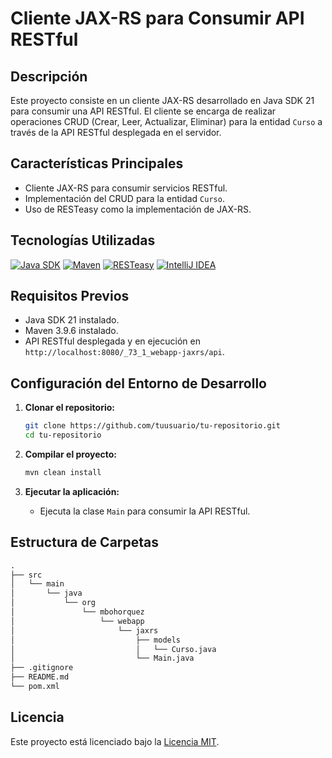 # Cliente JAX-RS para Consumir API RESTful

## Descripción

Este proyecto consiste en un cliente JAX-RS desarrollado en Java SDK 21 para consumir una API RESTful. El cliente se encarga de realizar operaciones CRUD (Crear, Leer, Actualizar, Eliminar) para la entidad `Curso` a través de la API RESTful desplegada en el servidor.

## Características Principales

- Cliente JAX-RS para consumir servicios RESTful.
- Implementación del CRUD para la entidad `Curso`.
- Uso de RESTeasy como la implementación de JAX-RS.

## Tecnologías Utilizadas

[![Java SDK](https://img.shields.io/badge/Java-21-orange)](https://jdk.java.net/21/)
[![Maven](https://img.shields.io/badge/Maven-3.9.6-yellow)](https://maven.apache.org/)
[![RESTeasy](https://img.shields.io/badge/RESTeasy-6.2.9.Final-green)](https://resteasy.github.io/)
[![IntelliJ IDEA](https://img.shields.io/badge/IntelliJ%20IDEA-2024.1.1-blue)](https://www.jetbrains.com/idea/)

## Requisitos Previos

- Java SDK 21 instalado.
- Maven 3.9.6 instalado.
- API RESTful desplegada y en ejecución en `http://localhost:8080/_73_1_webapp-jaxrs/api`.

## Configuración del Entorno de Desarrollo

1. **Clonar el repositorio:**
    ```bash
    git clone https://github.com/tuusuario/tu-repositorio.git
    cd tu-repositorio
    ```

2. **Compilar el proyecto:**
    ```bash
    mvn clean install
    ```

3. **Ejecutar la aplicación:**
    - Ejecuta la clase `Main` para consumir la API RESTful.

## Estructura de Carpetas

```markdown
.
├── src
│   └── main
│       └── java
│           └── org
│               └── mbohorquez
│                   └── webapp
│                       └── jaxrs
│                           ├── models
│                           │   └── Curso.java
│                           └── Main.java
├── .gitignore
├── README.md
└── pom.xml
```

## Licencia

Este proyecto está licenciado bajo la [Licencia MIT](LICENSE).

